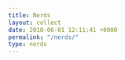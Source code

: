 ```yaml
---
title: Nerds
layout: collect
date: 2018-06-01 12:11:41 +0000
permalink: "/nerds/"
type: nerds
---
```

